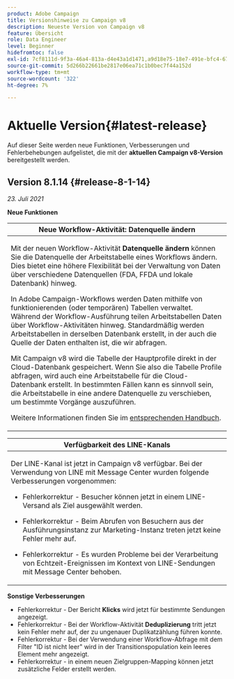 ```yaml
---
product: Adobe Campaign
title: Versionshinweise zu Campaign v8
description: Neueste Version von Campaign v8
feature: Übersicht
role: Data Engineer
level: Beginner
hidefromtoc: false
exl-id: 7cf8111d-9f3a-46a4-813a-d4e43a1d1471,a9d18e75-18e7-491e-bfc4-671c3600396e
source-git-commit: 5d266b22661be2817e06ea71c1b0bec7f44a152d
workflow-type: tm+mt
source-wordcount: '322'
ht-degree: 7%

---
```


# Aktuelle Version{#latest-release}

Auf dieser Seite werden neue Funktionen, Verbesserungen und Fehlerbehebungen aufgelistet, die mit der **aktuellen Campaign v8-Version** bereitgestellt werden.

## Version 8.1.14 {#release-8-1-14}

_23. Juli 2021_

**Neue Funktionen**

<table>
<thead>
<tr>
<th><strong>Neue Workflow-Aktivität: Datenquelle ändern</strong><br/></th>
</tr>
</thead>
<tbody>
<tr>
<td>
<p>Mit der neuen Workflow-Aktivität <b>Datenquelle ändern</b> können Sie die Datenquelle der Arbeitstabelle eines Workflows ändern. Dies bietet eine höhere Flexibilität bei der Verwaltung von Daten über verschiedene Datenquellen (FDA, FFDA und lokale Datenbank) hinweg.</p>
<p>In Adobe Campaign-Workflows werden Daten mithilfe von funktionierenden (oder temporären) Tabellen verwaltet. Während der Workflow-Ausführung teilen Arbeitstabellen Daten über Workflow-Aktivitäten hinweg. Standardmäßig werden Arbeitstabellen in derselben Datenbank erstellt, in der auch die Quelle der Daten enthalten ist, die wir abfragen.</p>
<p>Mit Campaign v8 wird die Tabelle der Hauptprofile direkt in der Cloud-Datenbank gespeichert. Wenn Sie also die Tabelle Profile abfragen, wird auch eine Arbeitstabelle für die Cloud-Datenbank erstellt. In bestimmten Fällen kann es sinnvoll sein, die Arbeitstabelle in eine andere Datenquelle zu verschieben, um bestimmte Vorgänge auszuführen.</p>
<p>Weitere Informationen finden Sie im <a href="../config/workflows.md#change-data-source-activity">entsprechenden Handbuch</a>.</p>
</td>
</tr>
</tbody>
</table>

<table> 
<thead>
<tr> 
<th> <strong>Verfügbarkeit des LINE-Kanals</strong><br /> </th> 
</tr> 
</thead> 
<tbody> 
<tr> 
<td> <p>Der LINE-Kanal ist jetzt in Campaign v8 verfügbar. Bei der Verwendung von LINE mit Message Center wurden folgende Verbesserungen vorgenommen:
</p>
<ul> 
<li><p>Fehlerkorrektur - Besucher können jetzt in einem LINE-Versand als Ziel ausgewählt werden. 
</p></li>
<li><p>Fehlerkorrektur - Beim Abrufen von Besuchern aus der Ausführungsinstanz zur Marketing-Instanz treten jetzt keine Fehler mehr auf.
</p></li>
<li><p>Fehlerkorrektur - Es wurden Probleme bei der Verarbeitung von Echtzeit-Ereignissen im Kontext von LINE-Sendungen mit Message Center behoben.</p></li>
</ul>
</td> 
</tr> 
</tbody> 
</table>

**Sonstige Verbesserungen**

* Fehlerkorrektur - Der Bericht **Klicks** wird jetzt für bestimmte Sendungen angezeigt.
* Fehlerkorrektur - Bei der Workflow-Aktivität **Deduplizierung** tritt jetzt kein Fehler mehr auf, der zu ungenauer Duplikatzählung führen konnte.
* Fehlerkorrektur - Bei der Verwendung einer Workflow-Abfrage mit dem Filter &quot;ID ist nicht leer&quot; wird in der Transitionspopulation kein leeres Element mehr angezeigt.
* Fehlerkorrektur - in einem neuen Zielgruppen-Mapping können jetzt zusätzliche Felder erstellt werden.

